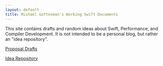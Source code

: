 ```yaml
---
layout: default
title: Michael Gottesman's Working Swift Documents
---
```


This site contains drafts and random ideas about Swift, Performance, and
Compiler Development. It is not intended to be a personal blog, but rather an
"idea repository".

[Proposal Drafts](proposals)

[Idea Repository](ideas)
